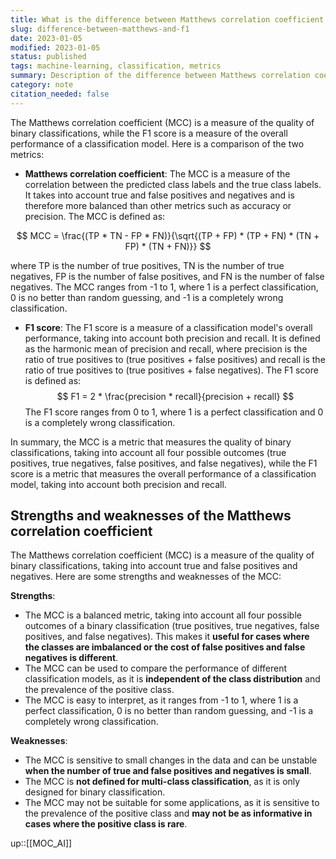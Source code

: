```yaml
---
title: What is the difference between Matthews correlation coefficient and F1 metrics
slug: difference-between-matthews-and-f1
date: 2023-01-05
modified: 2023-01-05
status: published
tags: machine-learning, classification, metrics
summary: Description of the difference between Matthews correlation coefficient and F1
category: note
citation_needed: false
---
```


The Matthews correlation coefficient (MCC) is a measure of the quality of binary classifications, while the F1 score is a measure of the overall performance of a classification model. Here is a comparison of the two metrics:

-   **Matthews correlation coefficient**: The MCC is a measure of the correlation between the predicted class labels and the true class labels. It takes into account true and false positives and negatives and is therefore more balanced than other metrics such as accuracy or precision. The MCC is defined as:

$$
MCC = \frac{(TP * TN - FP * FN)}{\sqrt{(TP + FP) * (TP + FN) * (TN + FP) * (TN + FN)}}
$$

where TP is the number of true positives, TN is the number of true negatives, FP is the number of false positives, and FN is the number of false negatives. The MCC ranges from -1 to 1, where 1 is a perfect classification, 0 is no better than random guessing, and -1 is a completely wrong classification.

-   **F1 score**: The F1 score is a measure of a classification model's overall performance, taking into account both precision and recall. It is defined as the harmonic mean of precision and recall, where precision is the ratio of true positives to (true positives + false positives) and recall is the ratio of true positives to (true positives + false negatives). The F1 score is defined as:
$$
F1 = 2 * \frac{precision * recall}{precision + recall}
$$
The F1 score ranges from 0 to 1, where 1 is a perfect classification and 0 is a completely wrong classification.

In summary, the MCC is a metric that measures the quality of binary classifications, taking into account all four possible outcomes (true positives, true negatives, false positives, and false negatives), while the F1 score is a metric that measures the overall performance of a classification model, taking into account both precision and recall.

## Strengths and weaknesses of the Matthews correlation coefficient
The Matthews correlation coefficient (MCC) is a measure of the quality of binary classifications, taking into account true and false positives and negatives. Here are some strengths and weaknesses of the MCC:

**Strengths**:

-   The MCC is a balanced metric, taking into account all four possible outcomes of a binary classification (true positives, true negatives, false positives, and false negatives). This makes it **useful for cases where the classes are imbalanced or the cost of false positives and false negatives is different**.
-   The MCC can be used to compare the performance of different classification models, as it is **independent of the class distribution** and the prevalence of the positive class.
-   The MCC is easy to interpret, as it ranges from -1 to 1, where 1 is a perfect classification, 0 is no better than random guessing, and -1 is a completely wrong classification.

**Weaknesses**:

-   The MCC is sensitive to small changes in the data and can be unstable **when the number of true and false positives and negatives is small**.
-   The MCC is **not defined for multi-class classification**, as it is only designed for binary classification.
-   The MCC may not be suitable for some applications, as it is sensitive to the prevalence of the positive class and **may not be as informative in cases where the positive class is rare**.

up::[[MOC_AI]]